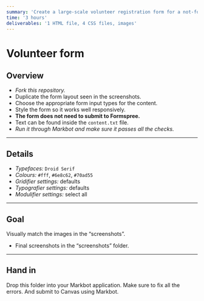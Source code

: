 ```yaml
---
summary: 'Create a large-scale volunteer registration form for a not-for-profit organization.'
time: '3 hours'
deliverables: '1 HTML file, 4 CSS files, images'
---
```


# Volunteer form

## Overview

- *Fork this repository.*
- Duplicate the form layout seen in the screenshots.
- Choose the appropriate form input types for the content.
- Style the form so it works well responsively.
- **The form does not need to submit to Formspree.**
- Text can be found inside the `content.txt` file.
- *Run it through Markbot and make sure it passes all the checks.*

---

## Details

- *Typefaces:* `Droid Serif`
- *Colours:* `#fff`, `#6e8c62`, `#70ad55`
- *Gridifier settings:* defaults
- *Typografier settings:* defaults
- *Modulifier settings:* select all

---

## Goal

Visually match the images in the “screenshots”.

- Final screenshots in the “screenshots” folder.

---

## Hand in

Drop this folder into your Markbot application. Make sure to fix all the errors. And submit to Canvas using Markbot.
